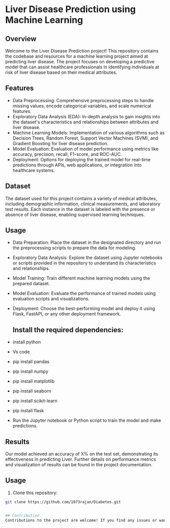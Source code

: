 # Liver Disease Prediction using Machine Learning
## Overview
Welcome to the Liver Disease Prediction project! This repository contains the codebase and resources for a machine learning project 
aimed at predicting liver disease. The project focuses on developing a predictive model that can assist healthcare professionals in 
identifying individuals at risk of liver disease based on their medical attributes.

## Features
- Data Preprocessing: Comprehensive preprocessing steps to handle missing values, encode categorical variables, and scale numerical features.
- Exploratory Data Analysis (EDA): In-depth analysis to gain insights into the dataset's characteristics and relationships between attributes and liver disease.
- Machine Learning Models: Implementation of various algorithms such as Decision Trees, Random Forest, Support Vector Machines (SVM), and Gradient Boosting for liver disease prediction.
- Model Evaluation: Evaluation of model performance using metrics like accuracy, precision, recall, F1-score, and ROC-AUC.
- Deployment: Options for deploying the trained model for real-time predictions through APIs, web applications, or integration into healthcare systems.

## Dataset
The dataset used for this project contains a variety of medical attributes,
including demographic information, clinical measurements, and laboratory test results. 
Each instance in the dataset is labeled with the presence or absence of liver disease, enabling supervised learning techniques.

## Usage
- Data Preparation: Place the dataset in the designated directory and run the preprocessing scripts to prepare the data for modeling.
- Exploratory Data Analysis: Explore the dataset using Jupyter notebooks or scripts provided in the repository to understand its characteristics and relationships.
- Model Training: Train different machine learning models using the prepared dataset.
- Model Evaluation: Evaluate the performance of trained models using evaluation scripts and visualizations.
- Deployment: Choose the best-performing model and deploy it using Flask, FastAPI, or any other deployment framework.

  ## Install the required dependencies:

- install python
- Vs code
- pip install pandas
- pip install numpy
- pip install matplotlib
- pip install seaborn
- pip install scikit-learn
- pip install flask
- Run the Jupyter notebook or Python script to train the model and make predictions.

## Results
Our model achieved an accuracy of X% on the test set, demonstrating its effectiveness in predicting Liver. 
Further details on performance metrics and visualization of results can be found in the project documentation.

## Usage

1. Clone this repository:

```bash
git clone https://github.com/1073rajan/Diabetes.git


## Contribution
Contributions to the project are welcome! If you find any issues or want to enhance the project, feel free to submit a pull request or open an issue.
